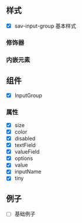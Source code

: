## 样式

- [x] sav-input-group 基本样式

### 修饰器



### 内嵌元素



## 组件
- [x] InputGroup


### 属性

- [x] size
- [x] color
- [x] disabled
- [x] textField
- [x] valueField
- [x] options
- [x] value
- [x] inputName
- [x] tiny

## 例子

- [ ] 基础例子 
